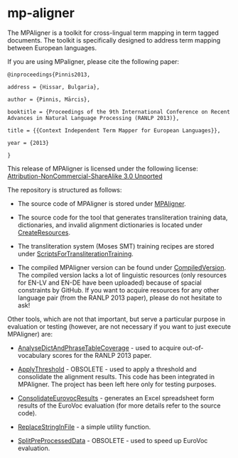 mp-aligner
==========

The MPAligner is a toolkit for cross-lingual term mapping in term tagged documents. The toolkit is specifically designed to address term mapping between European languages.

If you are using MPaligner, please cite the following paper:

    @inproceedings{Pinnis2013,
  
    address = {Hissar, Bulgaria},
	
    author = {Pinnis, Mārcis},
	
    booktitle = {Proceedings of the 9th International Conference on Recent Advances in Natural Language Processing (RANLP 2013)},
	
    title = {{Context Independent Term Mapper for European Languages}},
	
    year = {2013}
	
    }


This release of MPAligner is licensed under the following license: [Attribution-NonCommercial-ShareAlike 3.0 Unported](http://creativecommons.org/licenses/by-nc-sa/3.0/)

The repository is structured as follows:

* The source code of MPAligner is stored under [MPAligner](MPAligner).

* The source code for the tool that generates transliteration training data, dictionaries, and invalid alignment dictionaries is located under [CreateResources](CreateResources).

* The transliteration system (Moses SMT) training recipes are stored under [ScriptsForTransliterationTraining](ScriptsForTransliterationTraining).

* The compiled MPAligner version can be found under [CompiledVersion](CompiledVersion). The compiled version lacks a lot of linguistic resources (only resources for EN-LV and EN-DE have been uploaded) because of spacial constraints by GitHub. If you want to acquire resources for any other language pair (from the RANLP 2013 paper), please do not hesitate to ask!


Other tools, which are not that important, but serve a particular purpose in evaluation or testing (however, are not necessary if you want to just execute MPAligner) are:

* [AnalyseDictAndPhraseTableCoverage](AnalyseDictAndPhraseTableCoverage) - used to acquire out-of-vocabulary scores for the RANLP 2013 paper.

* [ApplyThreshold](ApplyThreshold) - OBSOLETE - used to apply a threshold and consolidate the alignment results. This code has been integrated in MPAligner. The project has been left here only for testing purposes.

* [ConsolidateEurovocResults](ConsolidateEurovocResults) - generates an Excel spreadsheet form results of the EuroVoc evaluation (for more details refer to the source code).

* [ReplaceStringInFile](ReplaceStringInFile) - a simple utility function.

* [SplitPreProcessedData](SplitPreProcessedData) - OBSOLETE - used to speed up EuroVoc evaluation.
